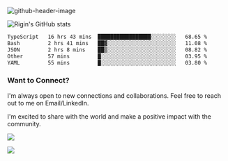 
![github-header-image](https://github.com/riginoommen/riginoommen/assets/3840244/889cae65-df55-4cda-86cc-bf21bf1f2e96)

![Rigin's GitHub stats](https://github-readme-stats.vercel.app/api?username=riginoommen\&show_icons=true\&show=reviews,discussions_started,discussions_answered,prs_merged,prs_merged_percentage)


<!--START_SECTION:waka-->

```txt
TypeScript   16 hrs 43 mins  █████████████████░░░░░░░░   68.65 %
Bash         2 hrs 41 mins   ██▓░░░░░░░░░░░░░░░░░░░░░░   11.08 %
JSON         2 hrs 8 mins    ██▒░░░░░░░░░░░░░░░░░░░░░░   08.82 %
Other        57 mins         █░░░░░░░░░░░░░░░░░░░░░░░░   03.95 %
YAML         55 mins         █░░░░░░░░░░░░░░░░░░░░░░░░   03.80 %
```

<!--END_SECTION:waka-->

### Want to Connect?

I'm always open to new connections and collaborations. Feel free to reach out to me on Email/LinkedIn.

I'm excited to share with the world and make a positive impact with the community.

![](https://komarev.com/ghpvc/?username=riginoommen)

![](https://hit.yhype.me/github/profile?user_id=3840244)

